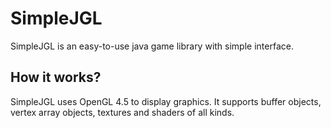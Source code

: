# SimpleJGL
SimpleJGL is an easy-to-use java game library with simple interface.
## How it works?
SimpleJGL uses OpenGL 4.5 to display graphics.
It supports buffer objects, vertex array objects, textures and shaders of all kinds.
